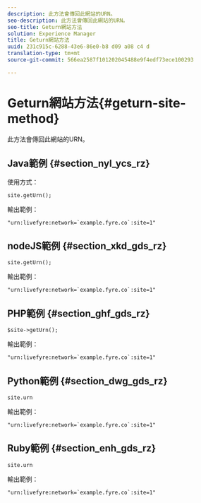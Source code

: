 ```yaml
---
description: 此方法會傳回此網站的URN。
seo-description: 此方法會傳回此網站的URN。
seo-title: Geturn網站方法
solution: Experience Manager
title: Geturn網站方法
uuid: 231c915c-6288-43e6-86e0-b8 d09 a08 c4 d
translation-type: tm+mt
source-git-commit: 566ea2587f101202045488e9f4edf73ece100293

---
```



# Geturn網站方法{#geturn-site-method}

此方法會傳回此網站的URN。

## Java範例 {#section_nyl_ycs_rz}

使用方式：

```
site.getUrn();
```

輸出範例：

```
"urn:livefyre:network=`example.fyre.co`:site=1" 
```

## nodeJS範例 {#section_xkd_gds_rz}

```
site.getUrn(); 
```

輸出範例：

```
"urn:livefyre:network=`example.fyre.co`:site=1" 
```

## PHP範例 {#section_ghf_gds_rz}

```
$site->getUrn(); 
```

輸出範例：

```
"urn:livefyre:network=`example.fyre.co`:site=1" 
```

## Python範例 {#section_dwg_gds_rz}

```
site.urn 
```

輸出範例：

```
"urn:livefyre:network=`example.fyre.co`:site=1" 
```

## Ruby範例 {#section_enh_gds_rz}

```
site.urn 
```

輸出範例：

```
"urn:livefyre:network=`example.fyre.co`:site=1"
```

